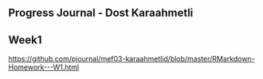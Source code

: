 
Progress Journal - Dost Karaahmetli
-------------------------------------


Week1
--------

https://github.com/pjournal/mef03-karaahmetlid/blob/master/RMarkdown-Homework---W1.html

